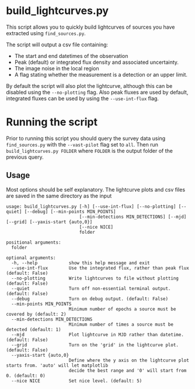 # build\_lightcurves.py

This script allows you to quickly build lightcurves of sources you have extracted using `find_sources.py`.

The script will output a csv file containing:
* The start and end datetimes of the observation
* Peak (default) or integrated flux density and associated uncertainty.
* The image noise in the local region
* A flag stating whether the measurement is a detection or an upper limit.

By default the script will also plot the lightcurve, although this can be disabled using the `--no-plotting` flag. Also peak fluxes are used by default, integrated fluxes can be used by using the `--use-int-flux` flag.

# Running the script
Prior to running this script you should query the survey data using `find_sources.py` with the `--vast-pilot` flag set to `all`. Then run `build_lightcurves.py FOLDER` where `FOLDER` is the output folder of the previous query.

## Usage

Most options should be self explanatory. The lightcurve plots and csv files are saved in the same directory as the input

```
usage: build_lightcurves.py [-h] [--use-int-flux] [--no-plotting] [--quiet] [--debug] [--min-points MIN_POINTS]
                            [--min-detections MIN_DETECTIONS] [--mjd] [--grid] [--yaxis-start {auto,0}]
                            [--nice NICE]
                            folder

positional arguments:
  folder

optional arguments:
  -h, --help            show this help message and exit
  --use-int-flux        Use the integrated flux, rather than peak flux (default: False)
  --no-plotting         Write lightcurves to file without plotting (default: False)
  --quiet               Turn off non-essential terminal output. (default: False)
  --debug               Turn on debug output. (default: False)
  --min-points MIN_POINTS
                        Minimum number of epochs a source must be covered by (default: 2)
  --min-detections MIN_DETECTIONS
                        Minimum number of times a source must be detected (default: 1)
  --mjd                 Plot lightcurve in MJD rather than datetime. (default: False)
  --grid                Turn on the 'grid' in the lightcurve plot. (default: False)
  --yaxis-start {auto,0}
                        Define where the y axis on the lightcurve plot starts from. 'auto' will let matplotlib
                        decide the best range and '0' will start from 0. (default: 0)
  --nice NICE           Set nice level. (default: 5)
```
